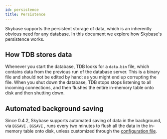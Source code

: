 ```yaml
---
id: persistence
title: Persistence
---
```

Skybase supports the persistent storage of data, which is an inherently obvious need for any database. In this document we explore how Skybase's persistence works. 

## How TDB stores data

Whenever you start the database, TDB looks for a `data.bin` file, which contains data from the previous run of the database server. This is a binary file and should not be edited by hand: as you might end up corrupting the file.
When you shut down the database, TDB stops stops listening to all incoming connections, and then flushes the entire in-memory table onto disk and then shutting down.

## Automated background saving

Since 0.4.2, Skybase supports automated saving of data in the background, via `BGSAVE` . `BGSAVE` , runs every two minutes to flush all the data in the in-memory table onto disk, unless customized through the [configuration file](config-files/#an-example-configuration).